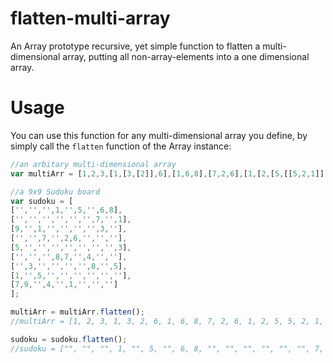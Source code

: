 # flatten-multi-array
An Array prototype recursive, yet simple function to flatten a multi-dimensional array, putting all non-array-elements into a one dimensional array.

# Usage
You can use this function for any multi-dimensional array you define, by simply call the ```flatten``` function of the Array instance:
```js
//an arbitary multi-dimensional array
var multiArr = [1,2,3,[1,[3,[2]],6],[1,6,8],[7,2,6],[1,[2,[5,[[5,2,1]],6,8,1],2,3,5],1],8];

//a 9x9 Sudoku board
var sudoku = [
['','','',1,'',5,'',6,8],
['','','','','','',7,'',1],
[9,'',1,'','','','',3,''],
['','',7,'',2,6,'','',''],
[5,'','','','','','','',3],
['','','',8,7,'',4,'',''],
['',3,'','','','',8,'',5],
[1,'',5,'','','','','',''],
[7,9,'',4,'',1,'','','']
];

multiArr = multiArr.flatten();
//multiArr = [1, 2, 3, 1, 3, 2, 6, 1, 6, 8, 7, 2, 6, 1, 2, 5, 5, 2, 1, 6, 8, 1, 2, 3, 5, 1, 8]

sudoku = sudoku.flatten();
//sudoku = ["", "", "", 1, "", 5, "", 6, 8, "", "", "", "", "", "", 7, "", 1, 9, "", 1, "", "", "", "", 3, "", "", "", 7, "", 2, 6, "", "", "", 5, "", "", "", "", "", "", "", 3, "", "", "", 8, 7, "", 4, "", "", "", 3, "", "", "", "", 8, "", 5, 1, "", 5, "", "", "", "", "", "", 7, 9, "", 4, "", 1, "", "", ""]
```

